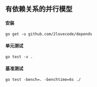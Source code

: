 ## 有依赖关系的并行模型

#### 安装
    go get -u github.com/2lovecode/depends
    
#### 单元测试
    go test -v .
#### 基准测试
    go test -bench=. -benchtime=6s ./
